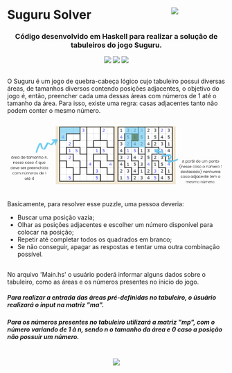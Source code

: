 # Suguru Solver  <img align="right" src="https://cdn-icons-png.flaticon.com/512/5732/5732078.png" width="125px"></h1>
<h3 align="center">Código desenvolvido em Haskell para realizar a solução de tabuleiros do jogo Suguru.</h3>


<div align="center">
  <img href="https://github.com/Covalsqy" target="_blank" src="https://img.shields.io/badge/Gabriel Bergmann-GitHub?color=262626&style=for-the-badge&logo=github&logoColor=white">
  <img href="https://github.com/larigr" target="_blank" src="https://img.shields.io/badge/Larissa Gremelmaier-GitHub?color=262626&style=for-the-badge&logo=github&logoColor=white">
  <img href="https://github.com/imrhr" target="_blank" src="https://img.shields.io/badge/Roberto Rozário-GitHub?color=262626&style=for-the-badge&logo=github&logoColor=white">
</div>


##
O Suguru é um jogo de quebra-cabeça lógico cujo tabuleiro possui diversas áreas, de tamanhos diversos contendo posições adjacentes, o objetivo do jogo é, então, preencher cada uma dessas áreas com números de 1 até o tamanho da área. Para isso, existe uma regra: casas adjacentes tanto não podem conter o mesmo número.
<div align="center">
  <img align="center" src="./assets/instrucao.png"/>
</div>

##

Basicamente, para resolver esse puzzle, uma pessoa deveria:
* Buscar uma posição vazia;
* Olhar as posições adjacentes e escolher um número disponível para colocar na posição;
* Repetir até completar todos os quadrados em branco;
* Se não conseguir, apagar as respostas e tentar uma outra combinação possível.

##

No arquivo 'Main.hs' o usuário poderá informar alguns dados sobre o tabuleiro, como as áreas e os números presentes no ínicio do jogo.
<h5>Para realizar a entrada das áreas pré-definidas no tabuleiro, o úsuário realizará o input na matriz "ma".</h5>
<h5>Para os números presentes no tabuleiro utilizará a matriz "mp", com o número variando de 1 à n, sendo n o tamanho da área e 0 caso a posição não possuir um número.</h5>

#

<div align="center">
  <img href="https://www.haskell.org/" target="_blank" align="center" src="https://img.shields.io/badge/Haskell-5D4F85?style=for-the-badge&logo=haskell&logoColor=white" width="200px">
</div>
